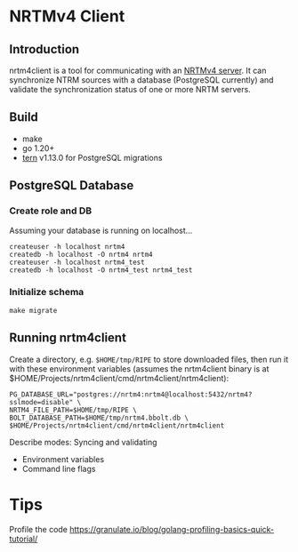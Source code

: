 # NRTMv4 Client

## Introduction

nrtm4client is a tool for communicating with an [NRTMv4 server](https://github.com/mxsasha/nrtmv4). It can synchronize NTRM sources with a database (PostgreSQL currently) and validate the synchronization status of one or more NRTM servers.

## Build

* make
* go 1.20+
* [tern](https://github.com/JackC/tern) v1.13.0 for PostgreSQL migrations


## PostgreSQL Database

### Create role and DB

Assuming your database is running on localhost...

	createuser -h localhost nrtm4
	createdb -h localhost -O nrtm4 nrtm4
	createuser -h localhost nrtm4_test
	createdb -h localhost -O nrtm4_test nrtm4_test

### Initialize schema

	make migrate

## Running nrtm4client

Create a directory, e.g. `$HOME/tmp/RIPE` to store downloaded files, then run it with these
environment variables (assumes the nrtm4client binary is at $HOME/Projects/nrtm4client/cmd/nrtm4client/nrtm4client):

	PG_DATABASE_URL="postgres://nrtm4:nrtm4@localhost:5432/nrtm4?sslmode=disable" \
	NRTM4_FILE_PATH=$HOME/tmp/RIPE \
	BOLT_DATABASE_PATH=$HOME/tmp/nrtm4.bbolt.db \
	$HOME/Projects/nrtm4client/cmd/nrtm4client/nrtm4client

Describe modes: Syncing and validating

* Environment variables
* Command line flags

# Tips

Profile the code
https://granulate.io/blog/golang-profiling-basics-quick-tutorial/
